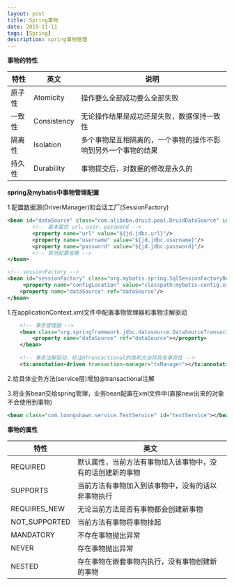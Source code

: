 ```yaml
---
layout: post
title: Spring事物
date: 2019-11-11
tags: [Spring]
description: spring事物管理
---
```


**事物的特性**

|特性|英文|说明|
|---|---|---|
|原子性|Atomicity|操作要么全部成功要么全部失败|
|一致性|Consistency|无论操作结果是成功还是失败，数据保持一致性|
|隔离性|Isolation|多个事物是互相隔离的，一个事物的操作不影响到另外一个事物的结果|
|持久性|Durability|事物提交后，对数据的修改是永久的|

**spring及mybatis中事物管理配置**

1.配置数据源(DriverManager)和会话工厂(SessionFactory)
```xml
<bean id="dataSource" class="com.alibaba.druid.pool.DruidDataSource" init-method="init" destroy-method="close">
        <!-- 基本属性 url、user、password -->
        <property name="url" value="${jd.jdbc.url}"/>
        <property name="username" value="${jd.jdbc.username}"/>
        <property name="password" value="${jd.jdbc.password}"/>
        <!-- 其他配置省略 -->
</bean>

<!-- sessionFactory -->
<bean id="sessionFactory" class="org.mybatis.spring.SqlSessionFactoryBean">
	 <property name="configLocation" value="classpath:mybatis-config.xml"></property>
	<property name="dataSource" ref="dataSource"/>
</bean>
```

1.在applicationContext.xml文件中配置事物管理器和事物注解驱动
```xml
    <!-- 事务管理器 -->
    <bean class="org.springframework.jdbc.datasource.DataSourceTransactionManager" id="txManager">
        <property name="dataSource" ref="dataSource"></property>
    </bean>
 
    <!-- 事务注解驱动，标注@Transactional的类和方法将具有事务性 -->
    <tx:annotation-driven transaction-manager="txManager"></tx:annotation-driven>
```

2.给具体业务方法(service层)增加@transactional注解<br/>

3.将业务bean交给spring管理，业务bean配置在xml文件中(直接new出来的对象不会使用到事物)
```xml
<bean class="com.loongshawn.service.TestService" id="testService"></bean>
```

**事物的属性**

|特性|英文|
|---|---|
|REQUIRED|默认属性，当前方法有事物加入该事物中，没有的话创建新的事物|
|SUPPORTS|当前方法有事物加入到该事物中，没有的话以非事物执行|
|REQUIRES_NEW|无论当前方法是否有事物都会创建新事物|
|NOT_SUPPORTED|当前方法有事物将事物挂起|
|MANDATORY|不存在事物抛出异常|
|NEVER|存在事物抛出异常|
|NESTED|存在事物在嵌套事物内执行，没有事物创建新的事物|


